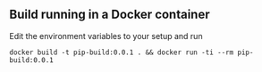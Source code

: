 ## Build running in a Docker container

Edit the environment variables to your setup and run 

```
docker build -t pip-build:0.0.1 . && docker run -ti --rm pip-build:0.0.1
```


